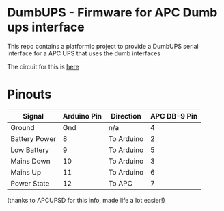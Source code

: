 DumbUPS - Firmware for APC Dumb ups interface
=====================

This repo contains a platformio project to provide a DumbUPS serial interface for a APC UPS that uses the dumb interfaces

The circuit for this is [here](Schematic.pdf)

Pinouts
=

|Signal | Arduino Pin | Direction | APC DB-9 Pin | 
|-------|-------------|-----------|--------------|
|Ground | Gnd | n/a | 4 |
|Battery Power| 8 | To Arduino | 2 
|Low Battery|9| To Arduino | 5
|Mains Down|10| To Arduino | 3
|Mains Up|11| To Arduino |6 
|Power State|12| To APC | 7

(thanks to APCUPSD for this info, made life a lot easier!)